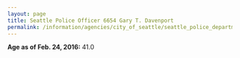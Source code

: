 ```yaml
---
layout: page
title: Seattle Police Officer 6654 Gary T. Davenport
permalink: /information/agencies/city_of_seattle/seattle_police_department/copbook/6654/
---
```


**Age as of Feb. 24, 2016:** 41.0

